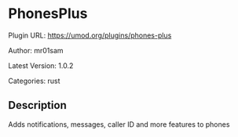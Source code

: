 # PhonesPlus

Plugin URL: https://umod.org/plugins/phones-plus

Author: mr01sam

Latest Version: 1.0.2

Categories: rust

## Description

Adds notifications, messages, caller ID and more features to phones
